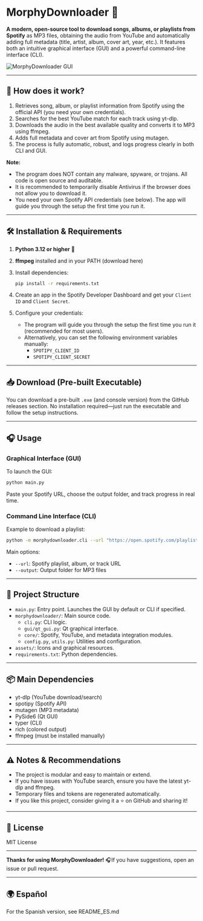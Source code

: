 # MorphyDownloader 🎵

**A modern, open-source tool to download songs, albums, or playlists from Spotify** as MP3 files, obtaining the audio from YouTube and automatically adding full metadata (title, artist, album, cover art, year, etc.). It features both an intuitive graphical interface (GUI) and a powerful command-line interface (CLI).

![MorphyDownloader GUI](https://github.com/Morphy137/MusicDownloader/raw/optimizaciones-nuevas/assets/screenshot.png)

---

## 🚀 How does it work?

1. Retrieves song, album, or playlist information from Spotify using the official API (you need your own credentials).
2. Searches for the best YouTube match for each track using yt-dlp.
3. Downloads the audio in the best available quality and converts it to MP3 using ffmpeg.
4. Adds full metadata and cover art from Spotify using mutagen.
5. The process is fully automatic, robust, and logs progress clearly in both CLI and GUI.

**Note:**

- The program does NOT contain any malware, spyware, or trojans. All code is open source and auditable.
- It is recommended to temporarily disable Antivirus if the browser does not allow you to download it.
- You need your own Spotify API credentials (see below). The app will guide you through the setup the first time you run it.

---

## 🛠️ Installation & Requirements

1. **Python 3.12 or higher** 🐍

2. **ffmpeg** installed and in your PATH (download here)

3. Install dependencies:

   ```sh
   pip install -r requirements.txt
   ```

4. Create an app in the Spotify Developer Dashboard and get your `Client ID` and `Client Secret`.

5. Configure your credentials:

   - The program will guide you through the setup the first time you run it (recommended for most users).
   - Alternatively, you can set the following environment variables manually:
     - `SPOTIPY_CLIENT_ID`
     - `SPOTIPY_CLIENT_SECRET`

---

## 📥 Download (Pre-built Executable)

You can download a pre-built `.exe` (and console version) from the GitHub releases section. No installation required—just run the executable and follow the setup instructions.

---

## 🎧 Usage

### Graphical Interface (GUI)

To launch the GUI:

```sh
python main.py
```

Paste your Spotify URL, choose the output folder, and track progress in real time.

### Command Line Interface (CLI)

Example to download a playlist:

```sh
python -m morphydownloader.cli --url "https://open.spotify.com/playlist/PLAYLIST_ID" --output music
```

Main options:

- `--url`: Spotify playlist, album, or track URL
- `--output`: Output folder for MP3 files

---

## 📂 Project Structure

- `main.py`: Entry point. Launches the GUI by default or CLI if specified.
- `morphydownloader/`: Main source code.
  - `cli.py`: CLI logic.
  - `gui/qt_gui.py`: Qt graphical interface.
  - `core/`: Spotify, YouTube, and metadata integration modules.
  - `config.py`, `utils.py`: Utilities and configuration.
- `assets/`: Icons and graphical resources.
- `requirements.txt`: Python dependencies.

---

## 📦 Main Dependencies

- yt-dlp (YouTube download/search)
- spotipy (Spotify API)
- mutagen (MP3 metadata)
- PySide6 (Qt GUI)
- typer (CLI)
- rich (colored output)
- ffmpeg (must be installed manually)

---

## ⚠️ Notes & Recommendations

- The project is modular and easy to maintain or extend.
- If you have issues with YouTube search, ensure you have the latest yt-dlp and ffmpeg.
- Temporary files and tokens are regenerated automatically.
- If you like this project, consider giving it a ⭐ on GitHub and sharing it!

---

## 📜 License

MIT License

---

**Thanks for using MorphyDownloader!** 🎧If you have suggestions, open an issue or pull request.

---

## 🌍 Español

For the Spanish version, see README_ES.md
